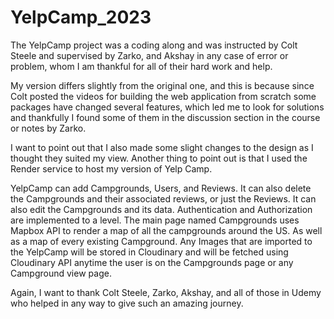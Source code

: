 # YelpCamp_2023
The YelpCamp project was a coding along and was instructed by Colt Steele and supervised by Zarko, and Akshay in any case of error or problem, whom I am thankful for all of their hard work and help.

My version differs slightly from the original one, and this is because since Colt posted the videos for building the web application from scratch some packages have changed several features, which led me to look for solutions and thankfully I found some of them in the discussion section in the course or notes by Zarko.

I want to point out that I also made some slight changes to the design as I thought they suited my view.
Another thing to point out is that I used the Render service to host my version of Yelp Camp.

YelpCamp can add Campgrounds, Users, and Reviews. It can also delete the Campgrounds and their associated reviews, or just the Reviews. It can also edit the Campgrounds and its data. 
Authentication and Authorization are implemented to a level.
The main page named Campgrounds uses Mapbox API to render a map of all the campgrounds around the US. As well as a map of every existing Campground. 
Any Images that are imported to the YelpCamp will be stored in Cloudinary and will be fetched using Cloudinary API anytime the user is on the Campgrounds page or any Campground view page.


Again, I want to thank Colt Steele, Zarko, Akshay, and all of those in Udemy who helped in any way to give such an amazing journey. 
